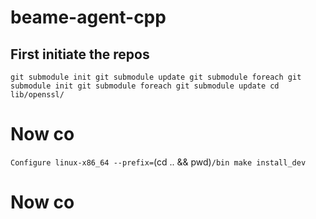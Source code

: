 # beame-agent-cpp


## First initiate the repos
`git submodule init
git submodule update
git submodule foreach git submodule init
git submodule foreach git submodule update
cd lib/openssl/ `

# Now co
`Configure linux-x86_64 --prefix=`(cd .. && pwd)`/bin
make install_dev`

# Now co
